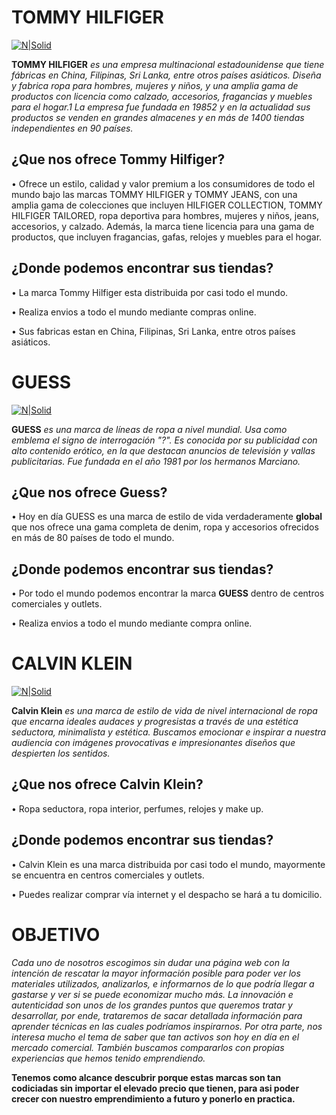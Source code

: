 # TOMMY HILFIGER #
[![N|Solid](https://i.pinimg.com/originals/2f/e1/9d/2fe19dd385a04489a7d9a0efa66acddc.jpg)](https://cl.tommy.com/)

**TOMMY HILFIGER** _es una empresa multinacional estadounidense que tiene fábricas en China, Filipinas, Sri Lanka, entre otros países asiáticos. Diseña y fabrica ropa para hombres, mujeres y niños, y una amplia gama de productos con licencia como calzado, accesorios, fragancias y muebles para el hogar.1​ La empresa fue fundada en 19852​ y en la actualidad sus productos se venden en grandes almacenes y en más de 1400 tiendas independientes en 90 países._

## ¿Que nos ofrece Tommy Hilfiger? ##
 • Ofrece un estilo, calidad y valor premium a los consumidores de todo el mundo bajo las marcas TOMMY HILFIGER y TOMMY JEANS, con una amplia gama de colecciones que incluyen HILFIGER COLLECTION, TOMMY HILFIGER TAILORED, ropa deportiva para hombres, mujeres y niños, jeans, accesorios, y calzado. Además, la marca tiene licencia para una gama de productos, que incluyen fragancias, gafas, relojes y muebles para el hogar.

## ¿Donde podemos encontrar sus tiendas?
 • La marca Tommy Hilfiger esta distribuida por casi todo el mundo.
 
 • Realiza envios a todo el mundo mediante compras online.
 
 • Sus fabricas estan en China, Filipinas, Sri Lanka, entre otros países asiáticos.
 
 # GUESS #
 [![N|Solid](https://www.vectorkhazana.com/assets/images/products/Gues.jpg)](https://www.guess.cl/)

**GUESS** _es una marca de líneas de ropa a nivel mundial. Usa como emblema el signo de interrogación "?". Es conocida por su publicidad con alto contenido erótico, en la que destacan anuncios de televisión y vallas publicitarias. Fue fundada en el año 1981 por los hermanos Marciano._

## ¿Que nos ofrece Guess? ##
 • Hoy en día GUESS es una marca de estilo de vida verdaderamente **global** que nos ofrece una gama completa de denim, ropa y accesorios ofrecidos en más de 80 países de todo el mundo.

## ¿Donde podemos encontrar sus tiendas? ##
• Por todo el mundo podemos encontrar la marca **GUESS** dentro de centros comerciales y outlets.

• Realiza envios a todo el mundo mediante compra online.

# CALVIN KLEIN #
[![N|Solid](https://i.pinimg.com/564x/ce/08/24/ce082447ecfd2ca748629cafe1d98737.jpg)](https://www.calvinklein.cl/mujer?utm_source=google&utm_medium=search&utm_campaign=cl_2020_alwayson&utm_content=adwords_womens_1st)

**Calvin Klein** _es una marca de estilo de vida de nivel internacional de ropa que encarna ideales audaces y progresistas a través de una estética seductora, minimalista y estética. Buscamos emocionar e inspirar a nuestra audiencia con imágenes provocativas e impresionantes diseños que despierten los sentidos._

## ¿Que nos ofrece Calvin Klein? ##
 • Ropa seductora, ropa interior, perfumes, relojes y make up.
 
## ¿Donde podemos encontrar sus tiendas? ##
 • Calvin Klein es una marca distribuida por casi todo el mundo, mayormente se encuentra en centros comerciales y outlets.
 
 • Puedes realizar comprar vía internet y el despacho se hará a tu domicilio. 

# OBJETIVO #
_Cada uno de nosotros escogimos sin dudar una página web con la intención de rescatar la mayor información posible para poder ver los materiales utilizados, analizarlos, e informarnos de lo que podría llegar a gastarse y ver si se puede economizar mucho más. La innovación e autenticidad son unos de los grandes puntos que queremos tratar y desarrollar, por ende, trataremos de sacar detallada información para aprender técnicas  en las cuales podríamos inspirarnos._
_Por otra parte, nos interesa mucho el tema de saber que tan activos son hoy en día en el mercado comercial. También buscamos compararlos con propias experiencias que hemos tenido emprendiendo._

**Tenemos como alcance descubrir porque estas marcas son tan codiciadas sin importar el elevado precio que tienen, para asi poder crecer con nuestro emprendimiento a futuro y ponerlo en practica.**
